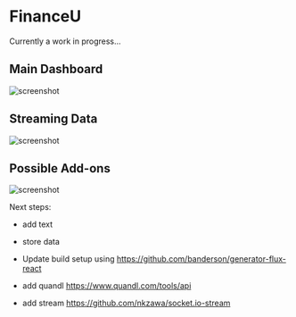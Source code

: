 FinanceU
===================

Currently a work in progress...

Main Dashboard
-------------------
![screenshot](http://i.imgur.com/TRFu9Fo.png)

Streaming Data
-------------------
![screenshot](http://i.imgur.com/zULD3HE.png)

Possible Add-ons
-------------------
![screenshot](http://i.imgur.com/VdJHkTF.png)

Next steps:

+ add text

+ store data

+ Update build setup using
https://github.com/banderson/generator-flux-react

+ add quandl
https://www.quandl.com/tools/api

+ add stream
https://github.com/nkzawa/socket.io-stream